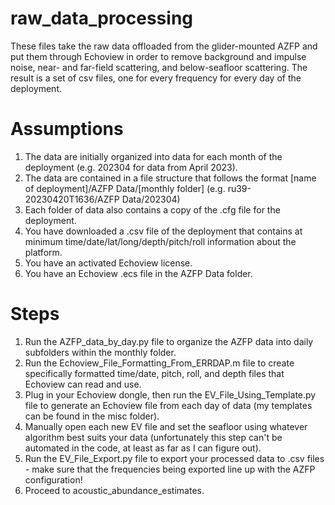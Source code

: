 # raw_data_processing

These files take the raw data offloaded from the glider-mounted AZFP and put them through Echoview in order to remove background and impulse noise, near- and far-field scattering, and below-seafloor scattering. The result is a set of csv files, one for every frequency for every day of the deployment.

# Assumptions

1. The data are initially organized into data for each month of the deployment (e.g. 202304 for data from April 2023).
2. The data are contained in a file structure that follows the format [name of deployment]/AZFP Data/[monthly folder] (e.g. ru39-20230420T1636/AZFP Data/202304)
3. Each folder of data also contains a copy of the .cfg file for the deployment.
4. You have downloaded a .csv file of the deployment that contains at minimum time/date/lat/long/depth/pitch/roll information about the platform.
5. You have an activated Echoview license.
6. You have an Echoview .ecs file in the AZFP Data folder.

# Steps

1. Run the AZFP_data_by_day.py file to organize the AZFP data into daily subfolders within the monthly folder.
2. Run the Echoview_File_Formatting_From_ERRDAP.m file to create specifically formatted time/date, pitch, roll, and depth files that Echoview can read and use.
3. Plug in your Echoview dongle, then run the EV_File_Using_Template.py file to generate an Echoview file from each day of data (my templates can be found in the misc folder).
4. Manually open each new EV file and set the seafloor using whatever algorithm best suits your data (unfortunately this step can't be automated in the code, at least as far as I can figure out).
5. Run the EV_File_Export.py file to export your processed data to .csv files - make sure that the frequencies being exported line up with the AZFP configuration!
6. Proceed to acoustic_abundance_estimates.
